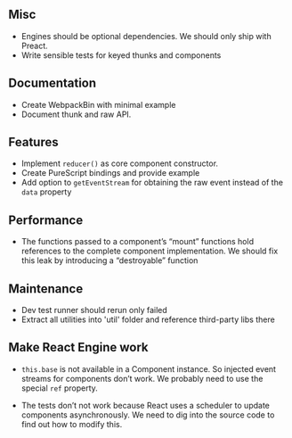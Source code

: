 ## Misc
* Engines should be optional dependencies. We should only ship with Preact.
* Write sensible tests for keyed thunks and components

## Documentation
* Create WebpackBin with minimal example
* Document thunk and raw API.

## Features
* Implement `reducer()` as core component constructor.
* Create PureScript bindings and provide example
* Add option to `getEventStream` for obtaining the raw event instead of the
  `data` property

## Performance
* The functions passed to a component’s “mount” functions hold references to the
  complete component implementation. We should fix this leak by introducing a
  “destroyable” function

## Maintenance
* Dev test runner should rerun only failed
* Extract all utilities into 'util' folder and reference third-party libs there

## Make React Engine work

* `this.base` is not available in a Component instance. So injected event
  streams for components don’t work. We probably need to use the special `ref`
  property.

* The tests don’t not work because React uses a scheduler to update components
  asynchronously. We need to dig into the source code to find out how to modify
  this.
